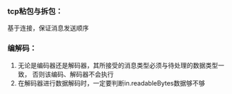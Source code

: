 ### tcp粘包与拆包：
基于连接，保证消息发送顺序


### 编解码：
1. 无论是编码器还是解码器，其所接受的消息类型必须与待处理的数据类型一致，
否则该编码、解码器不会执行
2. 在解码器进行数据解码时，一定要判断in.readableBytes数据够不够